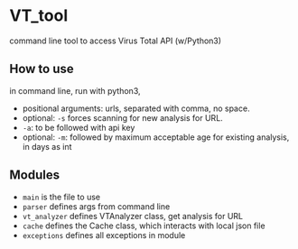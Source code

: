 # VT_tool
command line tool to access Virus Total API (w/Python3)

## How to use
in command line, run with python3, 
- positional arguments: urls, separated with comma, no space.
- optional: `-s` forces scanning for new analysis for URL.
- `-a`: to be followed with api key
- optional: `-m`: followed by maximum acceptable age for existing analysis, in days as int

## Modules
-  `main` is the file to use
- `parser` defines args from command line
- `vt_analyzer` defines VTAnalyzer class, get analysis for URL
- `cache` defines the Cache class, which interacts with local json file
- `exceptions` defines all exceptions in module
